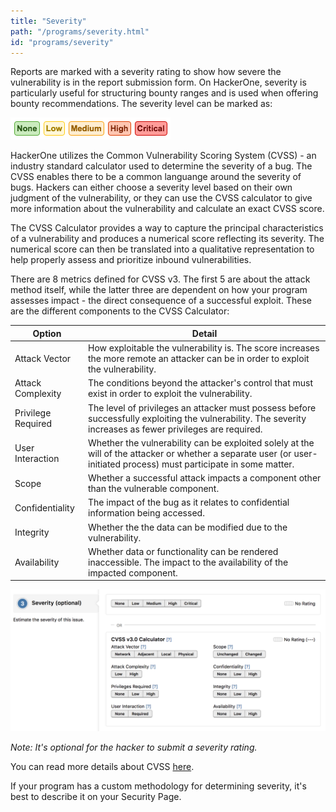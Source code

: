 ```yaml
---
title: "Severity"
path: "/programs/severity.html"
id: "programs/severity"
---
```


Reports are marked with a severity rating to show how severe the vulnerability is in the report submission form. On HackerOne, severity is particularly useful for structuring bounty ranges and is used when offering bounty recommendations. The severity level can be marked as: 

![severity-1](./images/severity-1.png)

HackerOne utilizes the Common Vulnerability Scoring System (CVSS) - an industry standard calculator used to determine the severity of a bug. The CVSS enables there to be a common languange around the severity of bugs. Hackers can either choose a severity level based on their own judgment of the vulnerability, or they can use the CVSS calculator to give more information about the vulnerability and calculate an exact CVSS score. 

The CVSS Calculator provides a way to capture the principal characteristics of a vulnerability and produces a numerical score reflecting its severity. The numerical score can then be translated into a qualitative representation to help properly assess and prioritize inbound vulnerabilities. 

There are 8 metrics defined for CVSS v3. The first 5 are about the attack method itself, while the latter three are dependent on how your program assesses impact - the direct consequence of a successful exploit. These are the different components to the CVSS Calculator:

Option | Detail
------ | -------
Attack Vector | How exploitable the vulnerability is. The score increases the more remote an attacker can be in order to exploit the vulnerability. 
Attack Complexity | The conditions beyond the attacker's control that must exist in order to exploit the vulnerability. 
Privilege Required | The level of privileges an attacker must possess before successfully exploiting the vulnerability. The severity increases as fewer privileges are required. 
User Interaction | Whether the vulnerability can be exploited solely at the will of the attacker or whether a separate user (or user-initiated process) must participate in some matter.  
Scope | Whether a successful attack impacts a component other than the vulnerable component. 
Confidentiality | The impact of the bug as it relates to confidential information being accessed.
Integrity | Whether the the data can be modified due to the vulnerability. 
Availability | Whether data or functionality can be rendered inaccessible. The impact to the availability of the impacted component.  

![severity-2](./images/severity-2.png)

*Note: It's optional for the hacker to submit a severity rating.* 

You can read more details about CVSS [here](https://www.first.org/cvss/user-guide). 

If your program has a custom methodology for determining severity, it's best to describe it on your Security Page.
